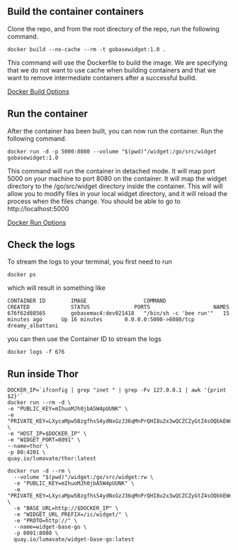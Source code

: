 ## Build the container containers

Clone the repo, and from the root directory of the repo, run the following command.

```
docker build --no-cache --rm -t gobasewidget:1.0 .
```

This command will use the Dockerfile to build the image.  We are specifying that we
do not want to use cache when building containers and that we want to remove intermediate containers after a successful builld.

[Docker Build Options](https://docs.docker.com/engine/reference/commandline/build/)


## Run the container

After the container has been built, you can now run the container.  Run the following command.

```
docker run -d -p 5000:8080 --volume "$(pwd)"/widget:/go/src/widget gobasewidget:1.0
```

This command will run the container in detached mode.  It will map port 5000 on your machine to port 8080 on the container.
It will map the widget directory to the /go/src/widget directory inside the container.  This will will allow you to modify files in your local widget directory, and it will reload the process when the files change.  You should be able to go to http://localhost:5000

[Docker Run Options](https://docs.docker.com/engine/reference/commandline/run/)

## Check the logs

To stream the logs to your terminal, you first need to run

```
docker ps
```

which will result in something like

```
CONTAINER ID        IMAGE                  COMMAND                  CREATED             STATUS              PORTS                    NAMES
676f62d88565        gobasemac4:dev021418   "/bin/sh -c 'bee run'"   15 minutes ago      Up 16 minutes       0.0.0.0:5000->8080/tcp   dreamy_albattani
```

you can then use the Container ID to stream the logs

```
docker logs -f 676
```

## Run inside Thor

```
DOCKER_IP=`ifconfig | grep "inet " | grep -Fv 127.0.0.1 | awk '{print $2}'`
docker run --rm -d \
-e "PUBLIC_KEY=mIhuoMJh0jbA5W4pUUNK" \
-e "PRIVATE_KEY=LXycaMpw5BzgfhsS4ydNxGzJ36qMnPrQHI8u2x3wQCZCZyGtZ4sOQbkEWnHmVchZEa79a0Y3xK7IKCymSLkugyabbJUGuXfyuoKL" \
-e "HOST_IP=$DOCKER_IP" \
-e "WIDGET_PORT=8091" \
--name=thor \
-p 80:4201 \
quay.io/lumavate/thor:latest

docker run -d --rm \
  --volume "$(pwd)"/widget:/go/src/widget:rw \
  -e "PUBLIC_KEY=mIhuoMJh0jbA5W4pUUNK" \
  -e "PRIVATE_KEY=LXycaMpw5BzgfhsS4ydNxGzJ36qMnPrQHI8u2x3wQCZCZyGtZ4sOQbkEWnHmVchZEa79a0Y3xK7IKCymSLkugyabbJUGuXfyuoKL" \
  -e "BASE_URL=http://$DOCKER_IP" \
  -e "WIDGET_URL_PREFIX=/ic/widget/" \
  -e "PROTO=http://" \
  --name=widget-base-go \
  -p 8091:8080 \
  quay.io/lumavate/widget-base-go:latest
```
